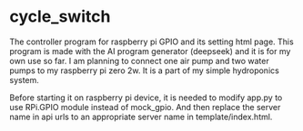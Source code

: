 # cycle_switch
<p>
The controller program for raspberry pi GPIO and its setting html page.
This program is made with the AI program generator (deepseek) and it is for my own use so far.
I am planning to connect one air pump and two water pumps to my raspberry pi zero 2w.
It is a part of my simple hydroponics system.
</p>
<p>
Before starting it on raspberry pi device, it is needed to modify app.py to use RPi.GPIO module instead of mock_gpio.
And then replace the server name in api urls to an appropriate server name in template/index.html. 
</p>
